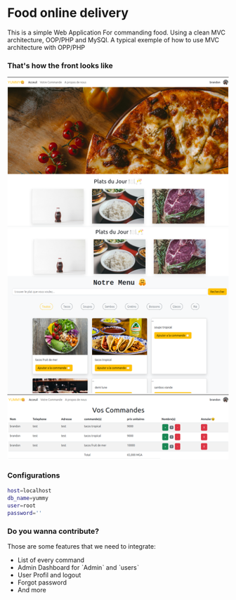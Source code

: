 
# Food online delivery
This is a simple Web Application For commanding food. Using a clean MVC architecture, OOP/PHP and MySQl. A typical exemple of how to use MVC architecture with OPP/PHP

### That's how the front looks like
<img src='./assets/screenShoot/Capture d’écran du 2024-11-01 10-07-47.png' />
<img src='./assets/screenShoot/Capture d’écran du 2024-11-01 10-08-27.png' />
<img src='./assets/screenShoot/Capture d’écran du 2024-11-01 10-08-59.png' />

### Configurations

```bash
host=localhost
db_name=yummy
user=root
password=''
```
### Do you wanna contribute?
Those are some features that we need to integrate:
<ul>
<li>List of every command</li>
  <li>Admin Dashboard for ˋAdminˋ and ˋusersˋ</li>
  <li>User Profil and logout</li>
  <li>Forgot password </li>
  <li>And more</li>
</ul>




